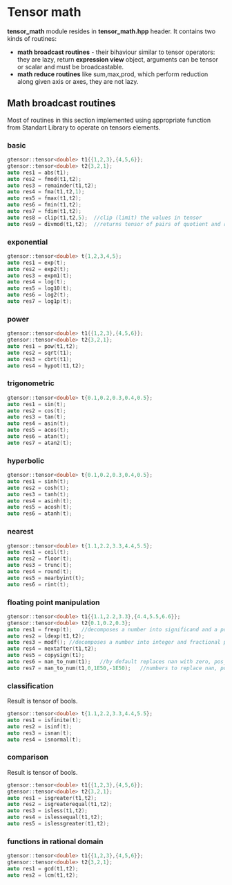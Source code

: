 # Tensor math

**tensor_math** module resides in **tensor_math.hpp** header. It contains two kinds of routines:
- **math broadcast routines** - their bihaviour similar to tensor operators: they are lazy, return **expression view** object,
arguments can be tensor or scalar and must be broadcastable.
- **math reduce routines** like sum,max,prod, which perform reduction along given axis or axes, they are not lazy.

## Math broadcast routines

Most of routines in this section implemented using appropriate function from Standart Library to operate on tensors elements.

### basic

```cpp
gtensor::tensor<double> t1{{1,2,3},{4,5,6}};
gtensor::tensor<double> t2{3,2,1};
auto res1 = abs(t1);
auto res2 = fmod(t1,t2);
auto res3 = remainder(t1,t2);
auto res4 = fma(t1,t2,1);
auto res5 = fmax(t1,t2);
auto res6 = fmin(t1,t2);
auto res7 = fdim(t1,t2);
auto res8 = clip(t1,t2,5);  //clip (limit) the values in tensor
auto res9 = divmod(t1,t2);  //returns tensor of pairs of quotient and remainder
```

### exponential

```cpp
gtensor::tensor<double> t{1,2,3,4,5};
auto res1 = exp(t);
auto res2 = exp2(t);
auto res3 = expm1(t);
auto res4 = log(t);
auto res5 = log10(t);
auto res6 = log2(t);
auto res7 = log1p(t);
```

### power

```cpp
gtensor::tensor<double> t1{{1,2,3},{4,5,6}};
gtensor::tensor<double> t2{3,2,1};
auto res1 = pow(t1,t2);
auto res2 = sqrt(t1);
auto res3 = cbrt(t1);
auto res4 = hypot(t1,t2);
```

### trigonometric

```cpp
gtensor::tensor<double> t{0.1,0.2,0.3,0.4,0.5};
auto res1 = sin(t);
auto res2 = cos(t);
auto res3 = tan(t);
auto res4 = asin(t);
auto res5 = acos(t);
auto res6 = atan(t);
auto res7 = atan2(t);
```

### hyperbolic

```cpp
gtensor::tensor<double> t{0.1,0.2,0.3,0.4,0.5};
auto res1 = sinh(t);
auto res2 = cosh(t);
auto res3 = tanh(t);
auto res4 = asinh(t);
auto res5 = acosh(t);
auto res6 = atanh(t);
```

### nearest

```cpp
gtensor::tensor<double> t{1.1,2.2,3.3,4.4,5.5};
auto res1 = ceil(t);
auto res2 = floor(t);
auto res3 = trunc(t);
auto res4 = round(t);
auto res5 = nearbyint(t);
auto res6 = rint(t);
```

### floating point manipulation

```cpp
gtensor::tensor<double> t1{{1.1,2.2,3.3},{4.4,5.5,6.6}};
gtensor::tensor<double> t2{0.1,0.2,0.3};
auto res1 = frexp(t);   //decomposes a number into significand and a power of 2, returns tensor of pairs
auto res2 = ldexp(t1,t2);
auto res3 = modf(); //decomposes a number into integer and fractional parts, return tensor of pairs
auto res4 = nextafter(t1,t2);
auto res5 = copysign(t1);
auto res6 = nan_to_num(t1);   //by default replaces nan with zero, pos_infinity with large finite positive number and neg_infinity with small finite negative number
auto res7 = nan_to_num(t1,0,1E50,-1E50);   //numbers to replace nan, pos_infinity and neg_infinity can be specified explicitly
```

### classification

Result is tensor of bools.

```cpp
gtensor::tensor<double> t{1.1,2.2,3.3,4.4,5.5};
auto res1 = isfinite(t);
auto res2 = isinf(t);
auto res3 = isnan(t);
auto res4 = isnormal(t);
```
### comparison

Result is tensor of bools.

```cpp
gtensor::tensor<double> t1{{1,2,3},{4,5,6}};
gtensor::tensor<double> t2{3,2,1};
auto res1 = isgreater(t1,t2);
auto res2 = isgreaterequal(t1,t2);
auto res3 = isless(t1,t2);
auto res4 = islessequal(t1,t2);
auto res5 = islessgreater(t1,t2);
```

### functions in rational domain

```cpp
gtensor::tensor<double> t1{{1,2,3},{4,5,6}};
gtensor::tensor<double> t2{3,2,1};
auto res1 = gcd(t1,t2);
auto res2 = lcm(t1,t2);
```
